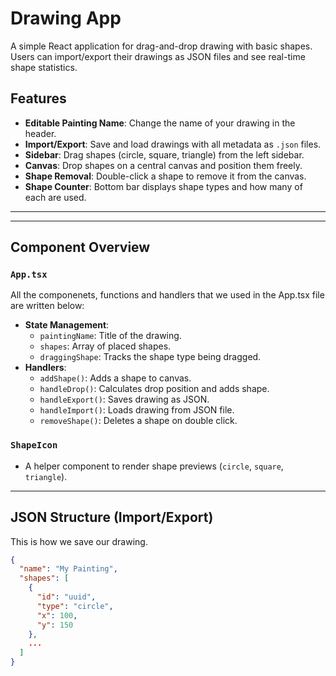 # Drawing App
A simple React application for drag-and-drop drawing with basic shapes. Users can import/export their drawings as JSON files and see real-time shape statistics.
## Features
- **Editable Painting Name**: Change the name of your drawing in the header.
- **Import/Export**: Save and load drawings with all metadata as `.json` files.
- **Sidebar**: Drag shapes (circle, square, triangle) from the left sidebar.
- **Canvas**: Drop shapes on a central canvas and position them freely.
- **Shape Removal**: Double-click a shape to remove it from the canvas.
- **Shape Counter**: Bottom bar displays shape types and how many of each are used.
---


---

## Component Overview

### `App.tsx`
All the componenets, functions and handlers that we used in the App.tsx file are written below: 
- **State Management**:
  - `paintingName`: Title of the drawing.
  - `shapes`: Array of placed shapes.
  - `draggingShape`: Tracks the shape type being dragged.
- **Handlers**:
  - `addShape()`: Adds a shape to canvas.
  - `handleDrop()`: Calculates drop position and adds shape.
  - `handleExport()`: Saves drawing as JSON.
  - `handleImport()`: Loads drawing from JSON file.
  - `removeShape()`: Deletes a shape on double click.

### `ShapeIcon`
- A helper component to render shape previews (`circle`, `square`, `triangle`).

---

## JSON Structure (Import/Export)
This is how we save our drawing.
```json
{
  "name": "My Painting",
  "shapes": [
    {
      "id": "uuid",
      "type": "circle",
      "x": 100,
      "y": 150
    },
    ...
  ]
}


